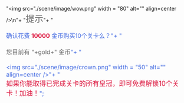 "<img src=\"./scene/image/wow.png\" width = \"80\" alt=\"\" align=center />\n"+
"<font color=#696969 size=5>提示</font>"+
"<br/><br/><font color=#4169E1 size=3>确认花费<font color=#DC143C size=3> **10000** </font><font color=#4169E1 size=3>金币购买10个关卡么？</font>"+
"<br/><br/><font color=#696969 size=3>您目前有 "+gold+" 金币</font>"+
"<br/><br/><img src=\"./scene/image/crown.png\" width = \"50\" alt=\"\" align=center />"+
"<br/><font color=#DC143C size=4>如果你能取得已完成关卡的所有皇冠，即可免费解锁10个关卡！加油！</font>";